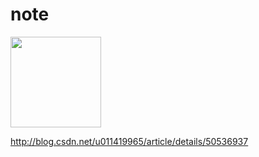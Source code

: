 # note

<img src="http://opb4jophh.bkt.clouddn.com/outu.png?ver" width="145">


<http://blog.csdn.net/u011419965/article/details/50536937>
